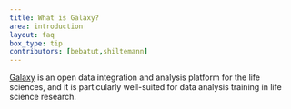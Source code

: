 ```yaml
---
title: What is Galaxy?
area: introduction
layout: faq
box_type: tip
contributors: [bebatut,shiltemann]
---
```


[Galaxy](https://galaxyproject.org/) is an open data integration and analysis platform for the life sciences, and it is particularly well-suited for data analysis training in life science research.
